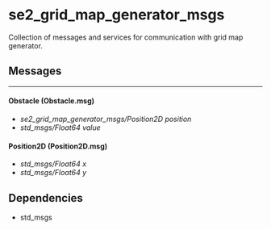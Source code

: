 # se2\_grid\_map\_generator\_msgs

Collection of messages and services for communication with grid map generator.

## Messages
----------- 
      
#### Obstacle (Obstacle.msg)  
+  *se2_grid_map_generator_msgs/Position2D position*
+  *std_msgs/Float64 value*

#### Position2D (Position2D.msg)
+  *std_msgs/Float64 x*
+  *std_msgs/Float64 y*

## Dependencies

* std_msgs

